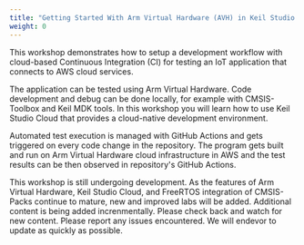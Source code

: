 ```yaml
---
title: "Getting Started With Arm Virtual Hardware (AVH) in Keil Studio Cloud (KSC)"
weight: 0
---
```


This workshop demonstrates how to setup a development workflow with cloud-based Continuous Integration (CI) for testing an IoT application that connects to AWS cloud services.

The application can be tested using Arm Virtual Hardware. Code development and debug can be done locally, for example with CMSIS-Toolbox and Keil MDK tools. In this workshop you will learn how to use Keil Studio Cloud that provides a cloud-native development environment.

Automated test execution is managed with GitHub Actions and gets triggered on every code change in the repository. The program gets built and run on Arm Virtual Hardware cloud infrastructure in AWS and the test results can be then observed in repository's GitHub Actions.

This workshop is still undergoing development. As the features of Arm Virtual Hardware, Keil Studio Cloud, and FreeRTOS integration of CMSIS-Packs continue to mature, new and improved labs will be added. Additional content is being added increnmentally. Please check back and watch for new content. Please report any issues encountered. We will endevor to update as quickly as possible.  